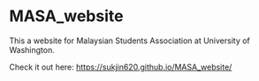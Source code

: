 # MASA_website
This a website for Malaysian Students Association at University of Washington.

Check it out here: https://sukjin620.github.io/MASA_website/

